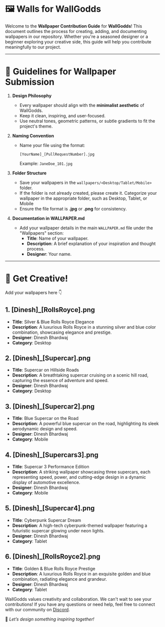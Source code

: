 # 🖼️ Walls for WallGodds  

Welcome to the **Wallpaper Contribution Guide** for **WallGodds**! This document outlines the process for creating, adding, and documenting wallpapers in our repository. Whether you're a seasoned designer or a beginner exploring your creative side, this guide will help you contribute meaningfully to our project.  

---

# 📝 Guidelines for Wallpaper Submission 

1. **Design Philosophy**  
   - Every wallpaper should align with the **minimalist aesthetic** of WallGodds.  
   - Keep it clean, inspiring, and user-focused.  
   - Use neutral tones, geometric patterns, or subtle gradients to fit the project's theme.

2. **Naming Convention**  
   - Name your file using the format:  
     ```
     [YourName]_[PullRequestNumber].jpg
     ```
     Example: `JaneDoe_101.jpg`  

3. **Folder Structure**  
   - Save your wallpapers in the `wallpapers/<Desktop/Tablet/Mobile>` folder.
   - If the folder is not already created, please create it. Categorize your wallpaper in the appropriate folder, such as Desktop, Tablet, or Mobile
   - Ensure the file format is **.jpg** or **.png** for consistency.  

4. **Documentation in WALLPAPER.md**  
   - Add your wallpaper details in the main `WALLPAPER.md` file under the "Wallpapers" section:  
     - **Title**: Name of your wallpaper.  
     - **Description**: A brief explanation of your inspiration and thought process.  
     - **Designer**: Your name.
    
---

# 👀 Get Creative!  

Add your wallpapers here 👇

<!-- 
## [YourName]_[PullRequestNumber].jpg 
  - **Title**: Name of your wallpaper.  
  - **Description**: A brief explanation of your inspiration and thought process.  
  - **Designer**: Your name.
  - **Category**: Desktop/Tablet/Mobile
-->

## 1. [Dinesh]_[RollsRoyce].png
  -  **Title**: Silver & Blue Rolls Royce Elegance
  -  **Description**: A luxurious Rolls Royce in a stunning silver and blue color combination,  showcasing elegance and prestige.
  -  **Designer**: Dinesh Bhardwaj
  -  **Category**: Desktop

## 2. [Dinesh]_[Supercar].png
  - **Title**: Supercar on Hillside Roads
  - **Description**: A breathtaking supercar cruising on a scenic hill road, capturing the essence of adventure and speed.
  - **Designer**: Dinesh Bhardwaj
  - **Category**: Desktop


## 3. [Dinesh]_[Supercar2].png
  - **Title**: Blue Supercar on the Road
  - **Description**: A powerful blue supercar on the road, highlighting its sleek aerodynamic design and speed.
  - **Designer**: Dinesh Bhardwaj
  - **Category**: Mobile


## 4. [Dinesh]_[Supercars3].png
  - **Title**: Supercar 3 Performance Edition
  - **Description**: A striking wallpaper  showcasing three supercars, each representing speed, power, and cutting-edge design in a dynamic display of automotive excellence.
  - **Designer**: Dinesh Bhardwaj
  - **Category**: Mobile

## 5. [Dinesh]_[Supercar4].png
  - **Title**: Cyberpunk Supercar Dream
  - **Description**: A high-tech cyberpunk-themed wallpaper featuring a futuristic supercar glowing under neon lights.
  - **Designer**: Dinesh Bhardwaj
  - **Category**: Tablet

## 6. [Dinesh]_[RollsRoyce2].png
  - **Title**: Golden & Blue Rolls Royce Prestige
  - **Description**: A luxurious Rolls Royce in an exquisite golden and blue combination, radiating elegance and grandeur.
  - **Designer**: Dinesh Bhardwaj
  - **Category**: Tablet



WallGodds values creativity and collaboration. We can't wait to see your contributions! If you have any questions or need help, feel free to connect with our community on [Discord](https://discord.gg/kTQ5KWANp8).  

🌟 *Let’s design something inspiring together!*
